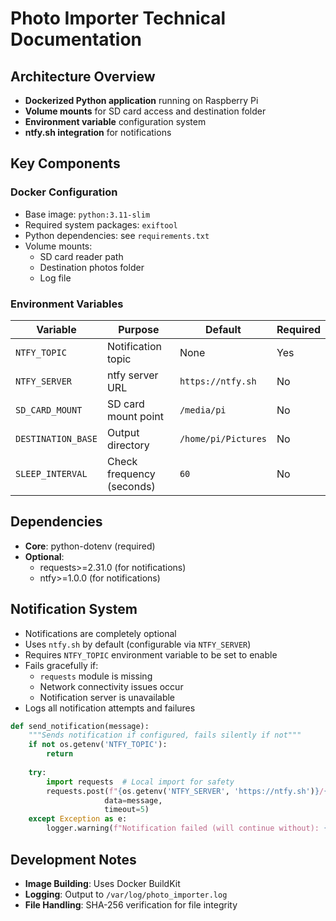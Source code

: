 # Photo Importer Technical Documentation

## Architecture Overview

- **Dockerized Python application** running on Raspberry Pi
- **Volume mounts** for SD card access and destination folder
- **Environment variable** configuration system
- **ntfy.sh integration** for notifications

## Key Components

### Docker Configuration
- Base image: `python:3.11-slim`
- Required system packages: `exiftool`
- Python dependencies: see `requirements.txt`
- Volume mounts:
  - SD card reader path
  - Destination photos folder
  - Log file

### Environment Variables
| Variable | Purpose | Default | Required |
|----------|---------|---------|----------|
| `NTFY_TOPIC` | Notification topic | None | Yes |
| `NTFY_SERVER` | ntfy server URL | `https://ntfy.sh` | No |
| `SD_CARD_MOUNT` | SD card mount point | `/media/pi` | No |
| `DESTINATION_BASE` | Output directory | `/home/pi/Pictures` | No |
| `SLEEP_INTERVAL` | Check frequency (seconds) | `60` | No |

## Dependencies
- **Core**: python-dotenv (required)
- **Optional**: 
  - requests>=2.31.0 (for notifications)
  - ntfy>=1.0.0 (for notifications)

## Notification System

- Notifications are completely optional
- Uses `ntfy.sh` by default (configurable via `NTFY_SERVER`)
- Requires `NTFY_TOPIC` environment variable to be set to enable
- Fails gracefully if:
  - `requests` module is missing
  - Network connectivity issues occur
  - Notification server is unavailable
- Logs all notification attempts and failures

```python
def send_notification(message):
    """Sends notification if configured, fails silently if not"""
    if not os.getenv('NTFY_TOPIC'):
        return
        
    try:
        import requests  # Local import for safety
        requests.post(f"{os.getenv('NTFY_SERVER', 'https://ntfy.sh')}/{os.getenv('NTFY_TOPIC')}", 
                     data=message,
                     timeout=5)
    except Exception as e:
        logger.warning(f"Notification failed (will continue without): {str(e)}")
```

## Development Notes

- **Image Building**: Uses Docker BuildKit
- **Logging**: Output to `/var/log/photo_importer.log`
- **File Handling**: SHA-256 verification for file integrity
